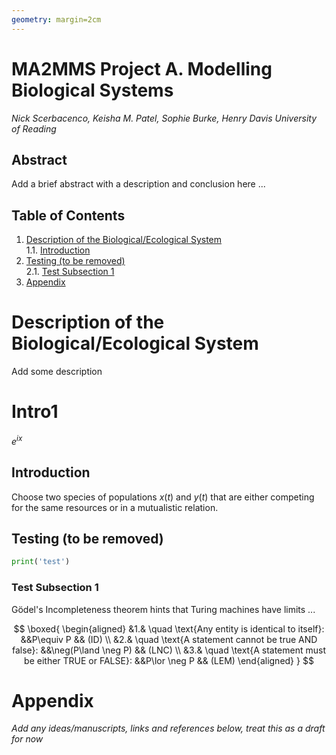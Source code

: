 ```yaml
---
geometry: margin=2cm
---
```

[comment]: # (This is how you can make comments without affecting the output file or preview, the above section is the YAML btw, it is not rendered either but rather sets custom global markdown formatting for pdf/html output)

# MA2MMS Project A. Modelling Biological Systems 
*Nick Scerbacenco, Keisha M. Patel, Sophie Burke, Henry Davis*
*University of Reading*  


## Abstract
Add a brief abstract with a description and conclusion here ...


## Table of Contents

1. [Description of the Biological/Ecological System](#description-of-the-biologicalecological-system)  
   1.1. [Introduction](#introduction)  
2. [Testing (to be removed)](#testing-to-be-removed)  
   2.1. [Test Subsection 1](#test-subsection-1)  
3. [Appendix](#appendix)  


# Description of the Biological/Ecological System

Add some description 

# Intro1

$e^{ix}$

## Introduction

Choose two species of populations $x(t)$ and $y(t)$ that are either competing for the same resources 
or in a mutualistic relation.


## Testing (to be removed)

```python
print('test')
```


### Test Subsection 1

Gödel's Incompleteness theorem hints that Turing machines have limits ...

$$
\boxed{
\begin{aligned}
&1.& \quad \text{Any entity is identical to itself}: &&P\equiv P && (ID) \\
&2.& \quad \text{A statement cannot be true AND false}: &&\neg(P\land \neg P) && (LNC) \\
&3.& \quad \text{A statement must be either TRUE or FALSE}: &&P\lor \neg P && (LEM)
\end{aligned} }
$$


# Appendix

*Add any ideas/manuscripts, links and references below, treat this as a draft for now*
